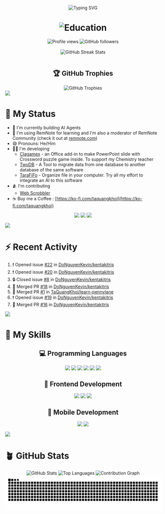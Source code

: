 <div align="center">
  <img src="https://readme-typing-svg.demolab.com?font=Fira+Code&size=32&duration=2800&pause=2000&color=6366F1&center=true&vCenter=true&width=940&lines=Hi+there+%F0%9F%91%8B+Welcome+to+my+GitHub+Profile!;I'm+Keios+Starqua+(T%E1%BA%A1+Quang+Kh%C3%B4i);Mobile+%26+Game+Developer+%F0%9F%8E%AE;AI+Agents+Builder+%F0%9F%A4%96;Open+Source+Contributor+%F0%9F%92%BB" alt="Typing SVG" />
</div>

<h1 align="center">
  <img src="https://readme-typing-svg.demolab.com?font=Fira+Code&weight=600&size=28&duration=3000&pause=1000&color=A855F7&center=true&vCenter=true&width=800&lines=%F0%9F%8E%93+Mobile+%26+Game+Development+Graduate;%F0%9F%8F%AB+Ba+Ria+Vung+Tau+University" alt="Education" />
</h1>

<!-- count from Mar 21, 2022 -->
<div align="center">
  <img src="https://komarev.com/ghpvc/?username=taquangkhoi&label=Profile%20views&color=0e75b6&style=flat" alt="Profile views" />
  <img src="https://img.shields.io/github/followers/taquangkhoi?label=Followers&style=social" alt="GitHub followers" />
</div>

<br/>

<div align="center">
  <img src="https://github-readme-streak-stats.herokuapp.com/?user=taquangkhoi&theme=tokyonight&hide_border=true&border_radius=12&date_format=M%20j%5B%2C%20Y%5D" alt="GitHub Streak Stats" />
</div>

<br/>

<div align="center">
  
## 🏆 GitHub Trophies
  
<img src="https://github-profile-trophy.vercel.app/?username=taquangkhoi&theme=tokyonight&no-frame=true&no-bg=false&margin-w=4&row=1" alt="GitHub Trophies" />

</div>

<img src="https://user-images.githubusercontent.com/73097560/115834477-dbab4500-a447-11eb-908a-139a6edaec5c.gif">

# 🤘 My Status

<!-- - 🌱 I'm currently learning Algorithm with [Hello, Algo](https://www.hello-algo.com) -->
- 🌱 I'm currently building AI Agents
- 📝 I'm using RemNote for learning and I'm also a moderator of RemNote Community (check it out at [remnote.com](https://www.remnote.com/))
- 😄 Pronouns: He/Him
- 👨‍💻 I'm developing
  - [Clagamex](https://github.com/TaQuangKhoi/Clagamex) - an Office add-in to make PowerPoint slide with Crossword puzzle game inside. To support my Chemistry teacher  
  - [TwoDB](https://github.com/TaQuangKhoi/twodb) - A Tool to migrate data from one database to another database of the same software
  - [TaraFiFo](https://github.com/TaQuangKhoi/TaraFiFo) - Organize file in your computer. Try all my effort to integrate an AI to this software
- 🫂 I'm contributing
  - [Web Scrobbler](https://github.com/web-scrobbler/web-scrobbler)
- ☕ Buy me a Coffee : [https://ko-fi.com/taquangkhoi](https://ko-fi.com/taquangkhoi)

<div align="center">
  
[![](https://img.shields.io/badge/LinkedIn-0077B5?style=for-the-badge&logo=linkedin&logoColor=white)](https://www.linkedin.com/in/taquangkhoi/)
[![](https://img.shields.io/badge/Ko--fi-F16061?style=for-the-badge&logo=ko-fi&logoColor=white)](https://ko-fi.com/taquangkhoi)
[![](https://img.shields.io/badge/GitHub-100000?style=for-the-badge&logo=github&logoColor=white)](https://github.com/TaQuangKhoi)

</div>

<img src="https://user-images.githubusercontent.com/73097560/115834477-dbab4500-a447-11eb-908a-139a6edaec5c.gif">

# ⚡ Recent Activity
<!--START_SECTION:activity-->
1. ❗ Opened issue [#22](https://github.com/DoNguyenKevin/kentakitris/issues/22) in [DoNguyenKevin/kentakitris](https://github.com/DoNguyenKevin/kentakitris)
2. ❗ Opened issue [#20](https://github.com/DoNguyenKevin/kentakitris/issues/20) in [DoNguyenKevin/kentakitris](https://github.com/DoNguyenKevin/kentakitris)
3. 🔒 Closed issue [#8](https://github.com/DoNguyenKevin/kentakitris/issues/8) in [DoNguyenKevin/kentakitris](https://github.com/DoNguyenKevin/kentakitris)
4. 🎉 Merged PR [#18](https://github.com/DoNguyenKevin/kentakitris/pull/18) in [DoNguyenKevin/kentakitris](https://github.com/DoNguyenKevin/kentakitris)
5. 🎉 Merged PR [#1](https://github.com/TaQuangKhoi/learn-pennylane/pull/1) in [TaQuangKhoi/learn-pennylane](https://github.com/TaQuangKhoi/learn-pennylane)
6. ❗ Opened issue [#19](https://github.com/DoNguyenKevin/kentakitris/issues/19) in [DoNguyenKevin/kentakitris](https://github.com/DoNguyenKevin/kentakitris)
7. 🎉 Merged PR [#16](https://github.com/DoNguyenKevin/kentakitris/pull/16) in [DoNguyenKevin/kentakitris](https://github.com/DoNguyenKevin/kentakitris)
<!--END_SECTION:activity-->

<img src="https://user-images.githubusercontent.com/73097560/115834477-dbab4500-a447-11eb-908a-139a6edaec5c.gif">

# 🥰 My Skills

<div align="center">

## 💻 Programming Languages

<p align="center">
	<img src="https://img.shields.io/badge/javascript-%23323330.svg?style=for-the-badge&logo=javascript&logoColor=%23F7DF1E"/>
	<img src="https://img.shields.io/badge/java-%23ED8B00.svg?style=for-the-badge&logo=openjdk&logoColor=white"/>
	<img src="https://img.shields.io/badge/python-3670A0?style=for-the-badge&logo=python&logoColor=ffdd54"/>
	<img src="https://img.shields.io/badge/c%23-%23239120.svg?style=for-the-badge&logo=c-sharp&logoColor=white"/>
	<img src="https://img.shields.io/badge/Apache%20Groovy-4298B8.svg?style=for-the-badge&logo=Apache+Groovy&logoColor=white"/>
	<img src="https://img.shields.io/badge/rust-%23000000.svg?style=for-the-badge&logo=rust&logoColor=white"/>
</p>

## 🎨 Frontend Development

<p align="center">
	<img src="https://img.shields.io/badge/html5-%23E34F26.svg?style=for-the-badge&logo=html5&logoColor=white"/>
	<img src="https://img.shields.io/badge/css3-%231572B6.svg?style=for-the-badge&logo=css3&logoColor=white"/>
	<img src="https://img.shields.io/badge/react-%2320232a.svg?style=for-the-badge&logo=react&logoColor=%2361DAFB"/>
</p>

## 📱 Mobile Development

<p align="center">
	<img src="https://img.shields.io/badge/Android-3DDC84?style=for-the-badge&logo=android&logoColor=white"/>
	<img src="https://img.shields.io/badge/Flutter-%2302569B.svg?style=for-the-badge&logo=Flutter&logoColor=white"/>
</p>

</div>

<img src="https://user-images.githubusercontent.com/73097560/115834477-dbab4500-a447-11eb-908a-139a6edaec5c.gif">

# 🪴 GitHub Stats

<div align="center">

<img src="https://github-readme-stats.vercel.app/api?username=TaQuangKhoi&show_icons=true&theme=tokyonight&hide_border=true&border_radius=12&bg_color=0D1117&title_color=A855F7&icon_color=6366F1&text_color=E5E7EB" alt="GitHub Stats" />

<img src="https://github-readme-stats.vercel.app/api/top-langs/?username=taquangkhoi&layout=compact&theme=tokyonight&hide_border=true&border_radius=12&bg_color=0D1117&title_color=A855F7&text_color=E5E7EB" alt="Top Languages" />

<img src="https://github-readme-activity-graph.vercel.app/graph?username=taquangkhoi&theme=tokyo-night&hide_border=true&area=true&custom_title=Contribution%20Graph" alt="Contribution Graph" />

</div>

<div align="center">
  <img src="https://raw.githubusercontent.com/TaQuangKhoi/TaQuangKhoi/output/github-contribution-grid-snake-dark.svg" alt="Snake animation" />
</div>

<!-- Đỗ Quyên - 07/12/2006 -->

